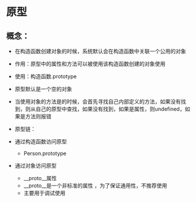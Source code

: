 # 原型

## 概念：
  - 在构造函数创建对象的时候，系统默认会在构造函数中关联一个公用的对象
  - 作用：原型中的属性和方法可以被使用该构造函数创建的对象使用
  - 使用：构造函数.prototype
  - 原型默认是一个空的对象
  - 当使用对象的方法是的时候，会首先寻找自己内部定义的方法，如果没有找到，则从自己的原型中查找，如果没有找到，如果是属性，则undefined，如果是方法则报错 
  - 原型链：
    
- 通过构造函数访问原型
  - Person.prototype
- 通过对象访问原型
  - __proto__属性 
  - __proto__是一个非标准的属性 ，为了保证通用性，不推荐使用
  - 主要用于调试使用

